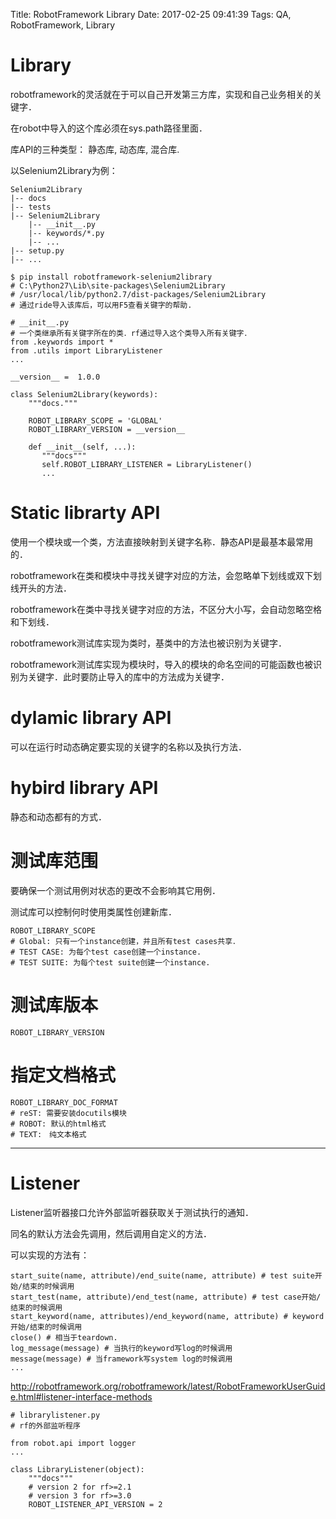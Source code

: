 Title: RobotFramework Library
Date: 2017-02-25 09:41:39
Tags: QA, RobotFramework, Library



# Library

robotframework的灵活就在于可以自己开发第三方库，实现和自己业务相关的关键字．

在robot中导入的这个库必须在sys.path路径里面．

库API的三种类型： 静态库, 动态库, 混合库.

以Selenium2Library为例：

    Selenium2Library
    |-- docs
    |-- tests
    |-- Selenium2Library
        |-- __init__.py
        |-- keywords/*.py
        |-- ...
    |-- setup.py
    |-- ...

    $ pip install robotframework-selenium2library
    # C:\Python27\Lib\site-packages\Selenium2Library
    # /usr/local/lib/python2.7/dist-packages/Selenium2Library
    # 通过ride导入该库后，可以用F5查看关键字的帮助.

    # __init__.py
    # 一个类继承所有关键字所在的类．rf通过导入这个类导入所有关键字．
    from .keywords import *
    from .utils import LibraryListener
    ...

    __version__ =  1.0.0

    class Selenium2Library(keywords):
        """docs."""

        ROBOT_LIBRARY_SCOPE = 'GLOBAL'
        ROBOT_LIBRARY_VERSION = __version__

        def __init__(self, ...):
           """docs"""
           self.ROBOT_LIBRARY_LISTENER = LibraryListener()
           ...

# Static librarty API

使用一个模块或一个类，方法直接映射到关键字名称．静态API是最基本最常用的．

robotframework在类和模块中寻找关键字对应的方法，会忽略单下划线或双下划线开头的方法．

robotframework在类中寻找关键字对应的方法，不区分大小写，会自动忽略空格和下划线．

robotframework测试库实现为类时，基类中的方法也被识别为关键字．

robotframework测试库实现为模块时，导入的模块的命名空间的可能函数也被识别为关键字．此时要防止导入的库中的方法成为关键字．

# dylamic library API

可以在运行时动态确定要实现的关键字的名称以及执行方法．

# hybird library API

静态和动态都有的方式．

# 测试库范围

要确保一个测试用例对状态的更改不会影响其它用例．

测试库可以控制何时使用类属性创建新库．

    ROBOT_LIBRARY_SCOPE
    # Global: 只有一个instance创建，并且所有test cases共享．
    # TEST CASE: 为每个test case创建一个instance.
    # TEST SUITE: 为每个test suite创建一个instance.

# 测试库版本

    ROBOT_LIBRARY_VERSION

# 指定文档格式

    ROBOT_LIBRARY_DOC_FORMAT
    # reST: 需要安装docutils模块
    # ROBOT: 默认的html格式
    # TEXT:　纯文本格式

***

# Listener

Listener监听器接口允许外部监听器获取关于测试执行的通知．

同名的默认方法会先调用，然后调用自定义的方法．

可以实现的方法有：

    start_suite(name, attribute)/end_suite(name, attribute) # test suite开始/结束的时候调用
    start_test(name, attribute)/end_test(name, attribute) # test case开始/结束的时候调用
    start_keyword(name, attributes)/end_keyword(name, attribute) # keyword开始/结束的时候调用
    close() # 相当于teardown.
    log_message(message) # 当执行的keyword写log的时候调用
    message(message) # 当framework写system log的时候调用
    ...

<http://robotframework.org/robotframework/latest/RobotFrameworkUserGuide.html#listener-interface-methods>

    # librarylistener.py
    # rf的外部监听程序

    from robot.api import logger
    ...

    class LibraryListener(object):
        """docs"""
        # version 2 for rf>=2.1
        # version 3 for rf>=3.0
        ROBOT_LISTENER_API_VERSION = 2
